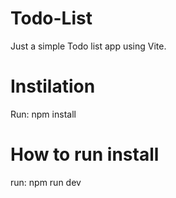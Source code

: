 # Todo-List
Just a simple Todo list app using Vite.
# Instilation
Run: npm install
# How to run install
run: npm run dev